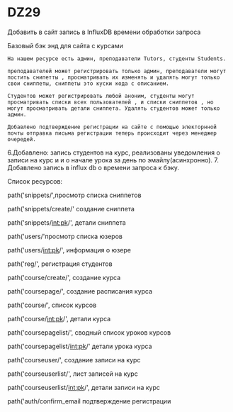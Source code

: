 # DZ29
Добавить в сайт запись в InfluxDB времени обработки запроса


Базовый бэк энд для сайта с курсами

    На нашем ресурсе есть админ, преподаватели Tutors, студенты Students.

    преподавателей может регистрировать только админ, преподаватели могут постить снипетты , просматривать их изменять и удалять могут только свои сниппеты, сниппеты это куски кода с описанием.

    Студентов может регистрировать любой аноним, студенты могут просматривать списки всех пользователей , и списки сниппетов , но могут просматривать детали сниппета. Удалять студентов может только админ.

    Добавлено подтверждение регистрации на сайте с помощью электорнной почты отправка письма регистрации теперь происходит через менеджер очередей.

6.Добавлено: запись студентов на курс, реализованы уведомления о записи на курс и и о начале урока за день по эмайлу(асинхронно).
7. Добавлено запись в influx db о времени запроса к бэку.

Список ресурсов:

path('snippets/',просмотр списка сниппетов

path('snippets/create/' создание сниппета

path('snippets/<int:pk>/', детали сниппета

path('users/'просмотр списка юзеров

path('users/<int:pk>/', информация о юзере

path('reg/', регистрация студентов

path('course/create/', создание курса

path('coursepage/', создание расписания курса

path('course/', список курсов

path('course/<int:pk>/', детали курса

path('coursepagelist/', сводный список уроков курсов

path('coursepagelist/<int:pk>/' детали урока курса

path('courseuser/', создание записи на курс

path('courseuserlist/',  лист записей на курс

path('courseuserlist/<int:pk>/', детали записи на курс

path('auth/confirm_email подтверждение регистрации

